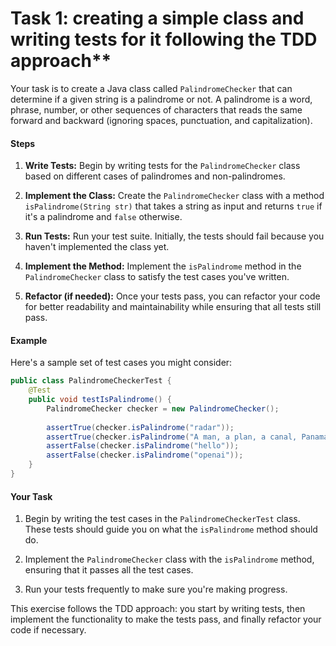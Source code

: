 # Task 1: creating a simple class and writing tests for it following the TDD approach**

Your task is to create a Java class called `PalindromeChecker` that can determine if a given string is a palindrome or not. A palindrome is a word, phrase, number, or other sequences of characters that reads the same forward and backward (ignoring spaces, punctuation, and capitalization).

#### Steps

1. **Write Tests:** Begin by writing tests for the `PalindromeChecker` class based on different cases of palindromes and non-palindromes.

2. **Implement the Class:** Create the `PalindromeChecker` class with a method `isPalindrome(String str)` that takes a string as input and returns `true` if it's a palindrome and `false` otherwise.

3. **Run Tests:** Run your test suite. Initially, the tests should fail because you haven't implemented the class yet.

4. **Implement the Method:** Implement the `isPalindrome` method in the `PalindromeChecker` class to satisfy the test cases you've written.

5. **Refactor (if needed):** Once your tests pass, you can refactor your code for better readability and maintainability while ensuring that all tests still pass.

#### Example

Here's a sample set of test cases you might consider:

```java
public class PalindromeCheckerTest {
    @Test
    public void testIsPalindrome() {
        PalindromeChecker checker = new PalindromeChecker();
        
        assertTrue(checker.isPalindrome("radar"));
        assertTrue(checker.isPalindrome("A man, a plan, a canal, Panama"));
        assertFalse(checker.isPalindrome("hello"));
        assertFalse(checker.isPalindrome("openai"));
    }
}
```

#### Your Task

1. Begin by writing the test cases in the `PalindromeCheckerTest` class. These tests should guide you on what the `isPalindrome` method should do.

2. Implement the `PalindromeChecker` class with the `isPalindrome` method, ensuring that it passes all the test cases.

3. Run your tests frequently to make sure you're making progress.

This exercise follows the TDD approach: you start by writing tests, then implement the functionality to make the tests pass, and finally refactor your code if necessary.